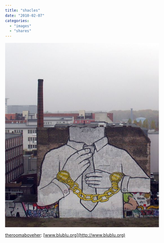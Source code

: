 ```yaml
---
title: "shacles"
date: "2010-02-07"
categories: 
  - "images"
  - "shares"
---
```


![](images/tumblr_kwrczdt7D31qausoxo1_640.jpg)

[theroomaboveher](http://theroomaboveher.tumblr.com/post/350877923/www-blublu-org): [www.blublu.org](http://www.blublu.org)
